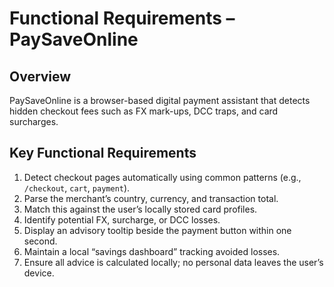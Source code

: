 # Functional Requirements – PaySaveOnline

## Overview
PaySaveOnline is a browser-based digital payment assistant that detects hidden checkout fees such as FX mark-ups, DCC traps, and card surcharges.

## Key Functional Requirements
1. Detect checkout pages automatically using common patterns (e.g., `/checkout`, `cart`, `payment`).
2. Parse the merchant’s country, currency, and transaction total.
3. Match this against the user’s locally stored card profiles.
4. Identify potential FX, surcharge, or DCC losses.
5. Display an advisory tooltip beside the payment button within one second.
6. Maintain a local “savings dashboard” tracking avoided losses.
7. Ensure all advice is calculated locally; no personal data leaves the user’s device.
